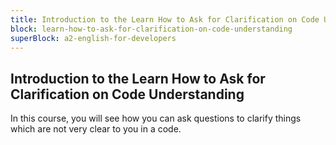 ```yaml
---
title: Introduction to the Learn How to Ask for Clarification on Code Understanding
block: learn-how-to-ask-for-clarification-on-code-understanding
superBlock: a2-english-for-developers
---
```


## Introduction to the Learn How to Ask for Clarification on Code Understanding

In this course, you will see how you can ask questions to clarify things which are not very clear to you in a code.
